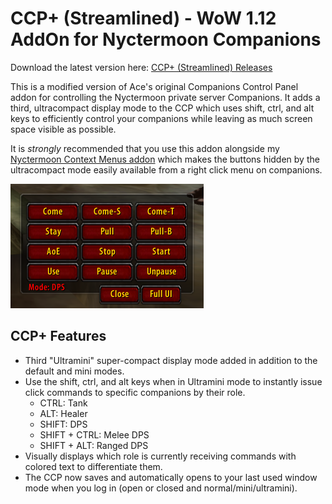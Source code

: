 # CCP+ (Streamlined) - WoW 1.12 AddOn for Nyctermoon Companions

Download the latest version here: [CCP+ (Streamlined) Releases](https://github.com/liminalwarmth/CCP-Streamlined/releases/)

This is a modified version of Ace's original Companions Control Panel addon for controlling the Nyctermoon private server Companions. It adds a third, ultracompact display mode to the CCP which uses shift, ctrl, and alt keys to efficiently control your companions while leaving as much screen space visible as possible.

It is _strongly_ recommended that you use this addon alongside my [Nyctermoon Context Menus addon](https://github.com/liminalwarmth/NyctermoonContextMenus) which makes the buttons hidden by the ultracompact mode easily available from a right click menu on companions.

![Ultramini Mode](img/Ultramini.png)

## CCP+ Features

- Third "Ultramini" super-compact display mode added in addition to the default and mini modes.
- Use the shift, ctrl, and alt keys when in Ultramini mode to instantly issue click commands to specific companions by their role.
  - CTRL: Tank
  - ALT: Healer
  - SHIFT: DPS
  - SHIFT + CTRL: Melee DPS
  - SHIFT + ALT: Ranged DPS
- Visually displays which role is currently receiving commands with colored text to differentiate them.
- The CCP now saves and automatically opens to your last used window mode when you log in (open or closed and normal/mini/ultramini).
